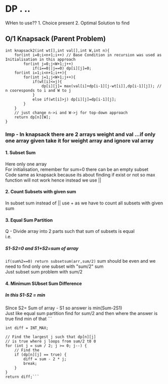 <h1>DP . .. </h1>
WHen to use?? 
1. Choice present
2. Optimal Solution to find
<h2>O/1 Knapsack (Parent Problem) </h2>

```
int knapsack2(int wt[],int val[],int W,int n){
    for(int i=0;i<n+1;i++) // Base Condition in recursion was used as Initialisation in this approach
        for(int j=0;j<W+1;j++)
            if(i==0||j==0) dp[i][j]=0;
    for(int i=1;i<n+1;i++){
        for(int j=1;j<W+1;j++){
            if(wt[i]<=j){
                dp[i][j]= max(val[i]+dp[i-1][j-wt[i]],dp[i-1][j]); // n cooresponds to i and W to j
            }
            else if(wt[i]>j) dp[i][j]=dp[i-1][j];
        }
    }
    // just change n->i and W->j for top-down approach
    return dp[n][W];
}
```

<h3>Imp - In knapsack there are 2 arrays weight and val ...if only one array given take it for weight array and ignore val array  </h3>

<h4>1. Subset Sum</h4>
Here only one array <br>
For initialisation, remember for sum=0 there can be an empty subset <br>
Code same as knapsack because its about finding if exist or not so max function will not work hence instead we use || 

<h4>2. Count Subsets with given sum</h4>
In subset sum instead of || use + as we have to count all subsets with given sum

<h4>3. Equal Sum Partition</h4>
Q - Divide array into 2 parts such that sum of subsets is equal <br>
i.e. <h5>S1-S2=0 and S1+S2=sum of array</h5>
<code>if(sum%2==0) return subsetsum(arr,sum/2)</code>
sum should be even and we need to find only one subset with "sum/2" sum<br>
Just subset sum problem with sum/2

<h4>4. Minimum SUbset Sum Difference</h4>
<h5>In this S1-S2 = min</h5>
SInce S2= Sum of array - S1 so answer is min(Sum-2S1)<br>
Just like equal sum partition find for sum/2 and then where the answer is true find min of that
```

	int diff = INT_MAX;

	// Find the largest j such that dp[n][j]
	// is true where j loops from sum/2 t0 0
	for (int j = sum / 2; j >= 0; j--) {
		// Find the
		if (dp[n][j] == true) {
			diff = sum - 2 * j;
			break;
		}
	}
	return diff;```

